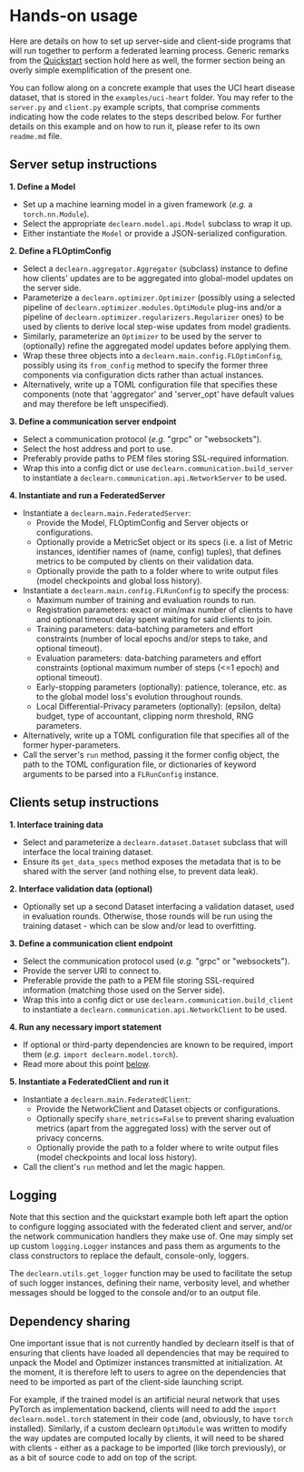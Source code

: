 # Hands-on usage

Here are details on how to set up server-side and client-side programs
that will run together to perform a federated learning process. Generic
remarks from the [Quickstart](#quickstart) section hold here as well, the
former section being an overly simple exemplification of the present one.

You can follow along on a concrete example that uses the UCI heart disease
dataset, that is stored in the `examples/uci-heart` folder. You may refer
to the `server.py` and `client.py` example scripts, that comprise comments
indicating how the code relates to the steps described below. For further
details on this example and on how to run it, please refer to its own
`readme.md` file.

## Server setup instructions

**1. Define a Model**

  - Set up a machine learning model in a given framework
    (_e.g._ a `torch.nn.Module`).
  - Select the appropriate `declearn.model.api.Model` subclass to wrap it up.
  - Either instantiate the `Model` or provide a JSON-serialized configuration.

**2. Define a FLOptimConfig**

  - Select a `declearn.aggregator.Aggregator` (subclass) instance to define
    how clients' updates are to be aggregated into global-model updates on
    the server side.
  - Parameterize a `declearn.optimizer.Optimizer` (possibly using a selected
    pipeline of `declearn.optimizer.modules.OptiModule` plug-ins and/or a
    pipeline of `declearn.optimizer.regularizers.Regularizer` ones) to be
    used by clients to derive local step-wise updates from model gradients.
  - Similarly, parameterize an `Optimizer` to be used by the server to
    (optionally) refine the aggregated model updates before applying them.
  - Wrap these three objects into a `declearn.main.config.FLOptimConfig`,
    possibly using its `from_config` method to specify the former three
    components via configuration dicts rather than actual instances.
  - Alternatively, write up a TOML configuration file that specifies these
    components (note that 'aggregator' and 'server_opt' have default values
    and may therefore be left unspecified).

**3. Define a communication server endpoint**

  - Select a communication protocol (_e.g._ "grpc" or "websockets").
  - Select the host address and port to use.
  - Preferably provide paths to PEM files storing SSL-required information.
  - Wrap this into a config dict or use `declearn.communication.build_server`
    to instantiate a `declearn.communication.api.NetworkServer` to be used.

**4. Instantiate and run a FederatedServer**

  - Instantiate a `declearn.main.FederatedServer`:
    - Provide the Model, FLOptimConfig and Server objects or configurations.
    - Optionally provide a MetricSet object or its specs (i.e. a list of
      Metric instances, identifier names of (name, config) tuples), that
      defines metrics to be computed by clients on their validation data.
    - Optionally provide the path to a folder where to write output files
      (model checkpoints and global loss history).
  - Instantiate a `declearn.main.config.FLRunConfig` to specify the process:
    - Maximum number of training and evaluation rounds to run.
    - Registration parameters: exact or min/max number of clients to have
      and optional timeout delay spent waiting for said clients to join.
    - Training parameters: data-batching parameters and effort constraints
      (number of local epochs and/or steps to take, and optional timeout).
    - Evaluation parameters: data-batching parameters and effort constraints
      (optional maximum number of steps (<=1 epoch) and optional timeout).
    - Early-stopping parameters (optionally): patience, tolerance, etc. as
      to the global model loss's evolution throughout rounds.
    - Local Differential-Privacy parameters (optionally): (epsilon, delta)
      budget, type of accountant, clipping norm threshold, RNG parameters.
  - Alternatively, write up a TOML configuration file that specifies all of
    the former hyper-parameters.
  - Call the server's `run` method, passing it the former config object,
    the path to the TOML configuration file, or dictionaries of keyword
    arguments to be parsed into a `FLRunConfig` instance.

## Clients setup instructions

**1. Interface training data**

  - Select and parameterize a `declearn.dataset.Dataset` subclass that
    will interface the local training dataset.
  - Ensure its `get_data_specs` method exposes the metadata that is to
    be shared with the server (and nothing else, to prevent data leak).

**2. Interface validation data (optional)**

   - Optionally set up a second Dataset interfacing a validation dataset,
     used in evaluation rounds. Otherwise, those rounds will be run using
     the training dataset - which can be slow and/or lead to overfitting.

**3. Define a communication client endpoint**

  - Select the communication protocol used (_e.g._ "grpc" or "websockets").
  - Provide the server URI to connect to.
  - Preferable provide the path to a PEM file storing SSL-required information
    (matching those used on the Server side).
  - Wrap this into a config dict or use `declearn.communication.build_client`
    to instantiate a `declearn.communication.api.NetworkClient` to be used.

**4. Run any necessary import statement**

  - If optional or third-party dependencies are known to be required, import
    them (_e.g._ `import declearn.model.torch`).
  - Read more about this point [below](#dependency-sharing).

**5. Instantiate a FederatedClient and run it**

  - Instantiate a `declearn.main.FederatedClient`:
    - Provide the NetworkClient and Dataset objects or configurations.
    - Optionally specify `share_metrics=False` to prevent sharing evaluation
      metrics (apart from the aggregated loss) with the server out of privacy
      concerns.
    - Optionally provide the path to a folder where to write output files
      (model checkpoints and local loss history).
  - Call the client's `run` method and let the magic happen.

## Logging

Note that this section and the quickstart example both left apart the option
to configure logging associated with the federated client and server, and/or
the network communication handlers they make use of. One may simply set up
custom `logging.Logger` instances and pass them as arguments to the class
constructors to replace the default, console-only, loggers.

The `declearn.utils.get_logger` function may be used to facilitate the setup
of such logger instances, defining their name, verbosity level, and whether
messages should be logged to the console and/or to an output file.

## Dependency sharing

One important issue that is not currently handled by declearn itself is that
of ensuring that clients have loaded all dependencies that may be required
to unpack the Model and Optimizer instances transmitted at initialization.
At the moment, it is therefore left to users to agree on the dependencies
that need to be imported as part of the client-side launching script.

For example, if the trained model is an artificial neural network that uses
PyTorch as implementation backend, clients will need to add the
`import declearn.model.torch` statement in their code (and, obviously, to
have `torch` installed). Similarly, if a custom declearn `OptiModule` was
written to modify the way updates are computed locally by clients, it will
need to be shared with clients - either as a package to be imported (like
torch previously), or as a bit of source code to add on top of the script.
